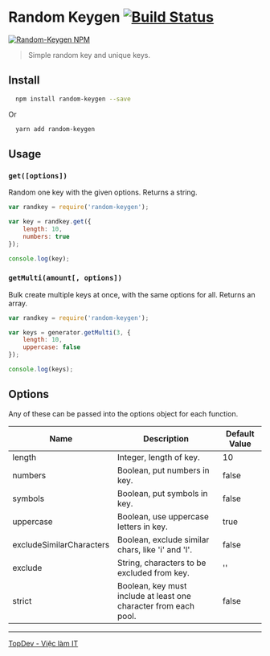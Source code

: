 # Random Keygen [![Build Status](https://travis-ci.org/vietdien2005/random-keygen.svg?branch=master)](https://travis-ci.org/vietdien2005/random-keygen)

[![Random-Keygen NPM](https://nodei.co/npm/random-keygen.png?downloads=true&downloadRank=true)](http://npmjs.org/package/random-keygen)

> Simple random key and unique keys.

## Install

```bash
  npm install random-keygen --save
```

Or 

```bash
  yarn add random-keygen
```

## Usage

### `get([options])`

Random one key with the given options. Returns a string.

```javascript
var randkey = require('random-keygen');

var key = randkey.get({
    length: 10,
    numbers: true
});

console.log(key);
```

### `getMulti(amount[, options])`

Bulk create multiple keys at once, with the same options for all. Returns an array.

```javascript
var randkey = require('random-keygen');

var keys = generator.getMulti(3, {
    length: 10,
    uppercase: false
});

console.log(keys);
```

## Options

Any of these can be passed into the options object for each function.

|            Name          |                  Description                        | Default Value |
|--------------------------|-----------------------------------------------------|---------------|
| length                   | Integer, length of key.                        |       10      |
| numbers                  | Boolean, put numbers in key.                   |     false     |
| symbols                  | Boolean, put symbols in key.                   |     false     |
| uppercase                | Boolean, use uppercase letters in key.         |      true     |
| excludeSimilarCharacters | Boolean, exclude similar chars, like 'i' and 'l'.   |     false     |
| exclude                  | String, characters to be excluded from key.    |       ''      |
| strict                   | Boolean, key must include at least one character from each pool. |     false     |

---

[TopDev - Việc làm IT](https://topdev.vn/viec-lam-it)
